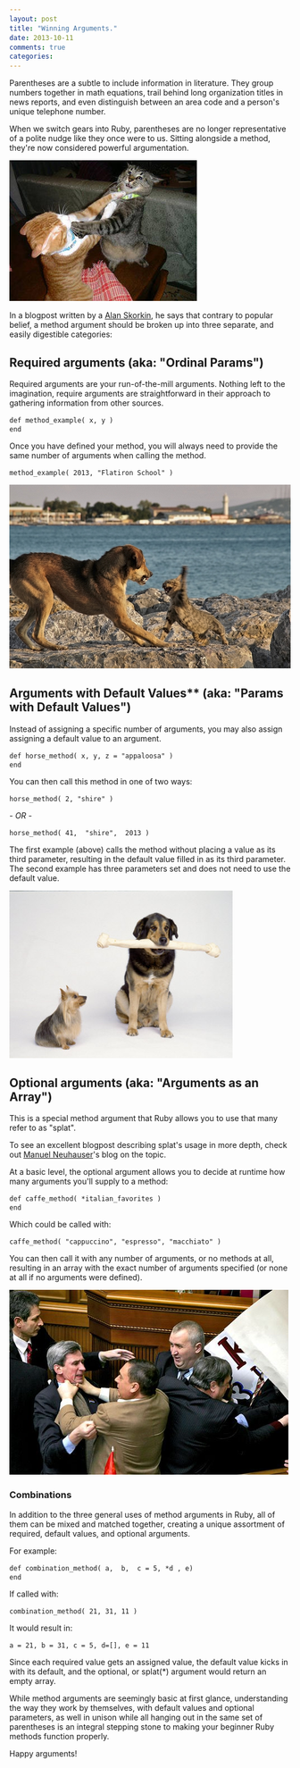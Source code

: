 ```yaml
---
layout: post
title: "Winning Arguments."
date: 2013-10-11 
comments: true
categories: 
---
```


Parentheses are a subtle to include information in literature. They group numbers together in math equations, trail behind long organization titles in news reports, and even distinguish between an area code and a person's unique telephone number. 

When we switch gears into Ruby, parentheses are no longer representative of a polite nudge like they once were to us. Sitting alongside a method, they're now considered powerful argumentation.

<!-- more -->

![Required arguments.](/images/2013-10-11/image-1.jpg)

In a blogpost written by a [Alan Skorkin](http://www.skorks.com/2009/08/method-arguments-in-ruby/), he says that contrary to popular belief, a method argument should be broken up into three separate, and easily digestible categories: 

## Required arguments (aka: "Ordinal Params")


Required arguments are your run-of-the-mill arguments. Nothing left to the imagination, require arguments are straightforward in their approach to gathering information from other sources. 

    def method_example( x, y )
    end 

Once you have defined your method, you will always need to provide the same number of arguments when calling the method. 

    method_example( 2013, "Flatiron School" ) 

![Arguments with Default Values.](/images/2013-10-11/image-4.jpg)

## Arguments with Default Values** (aka: "Params with Default Values")

Instead of assigning a specific number of arguments, you may also assign assigning a default value to an argument.

    def horse_method( x, y, z = "appaloosa" )
    end

You can then call this method in one of two ways:

    horse_method( 2, "shire" )

 *- OR -*

    horse_method( 41,  "shire",  2013 )


The first example (above) calls the method without placing a value as its third parameter, resulting in the default value filled in as its third parameter. The second example has three parameters set and does not need to use the default value.

![Optional Arguments.](/images/2013-10-11/image-2.jpg)

## Optional arguments (aka: "Arguments as an Array")

This is a special method argument that Ruby allows you to use that many refer to as "splat". 

To see an excellent blogpost describing splat's usage in more depth, check out [Manuel Neuhauser](http://manu3569.github.io/blog/2013/10/08/what-the-splat/)'s blog on the topic.

At a basic level, the optional argument allows you to decide at runtime how many arguments you'll supply to a method:

    def caffe_method( *italian_favorites )
    end

Which could be called with: 

    caffe_method( "cappuccino", "espresso", "macchiato" )

You can then call it with any number of arguments, or no methods at all, resulting in an array with the exact number of arguments specified (or none at all if no arguments were defined).

![Arguments that combine a bit of everything.](/images/2013-10-11/image-3.jpg)

### Combinations

In addition to the three general uses of method arguments in Ruby, all of them can be mixed and matched together, creating a unique assortment of required, default values, and optional arguments. 

For example:

    def combination_method( a,  b,  c = 5, *d , e)
    end

If called with:

    combination_method( 21, 31, 11 )

It would result in:

    a = 21, b = 31, c = 5, d=[], e = 11

Since each required value gets an assigned value, the default value kicks in with its default, and the optional, or splat(*) argument would return an empty array. 

While method arguments are seemingly basic at first glance, understanding the way they work by themselves, with default values and optional parameters, as well in unison while all hanging out in the same set of parentheses is an integral stepping stone to making your beginner Ruby methods function properly. 

Happy arguments!